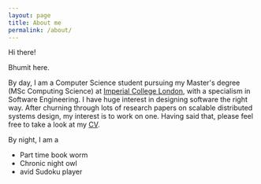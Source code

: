 ```yaml
---
layout: page
title: About me
permalink: /about/
---
```


Hi there!

Bhumit here.

By day, I am a Computer Science student pursuing my Master's degree (MSc Computing Science) at [Imperial College London](http://en.wikipedia.org/wiki/Imperial_College_London), with a specialism in Software Engineering. I have huge interest in designing software the right way. After churning through lots of research papers on scalable distributed systems design, my interest is to work on one. Having said that, please feel free to take a look at my [CV](https://www.dropbox.com/s/uxgohh1xhcp1kdn/resume.pdf).

By night, I am a 

- Part time book worm
- Chronic night owl
- avid Sudoku player
